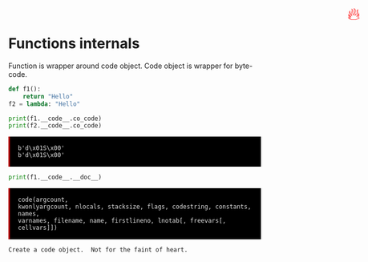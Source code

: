 # Functions internals

<span title="Advanced topic" style="position: absolute; top: 25px; right: 30px; font-size: 250%; color:red">🔥</span>

Function is wrapper around code object. Code object is wrapper for byte-code.


```python
def f1():
    return "Hello"
f2 = lambda: "Hello"

print(f1.__code__.co_code)
print(f2.__code__.co_code)
```

<span class="notranslate" style="display:block; padding:16px; background-color: #000;color: #e2e2e2;font-family: Hack, Consolas, Menlo, Mono, monospace;border-left: .25em solid #bc0000;"><code>b'd\x01S\x00'
    b'd\x01S\x00'</code></span>



```python
print(f1.__code__.__doc__)
```

<span class="notranslate" style="display:block; padding:16px; background-color: #000;color: #e2e2e2;font-family: Hack, Consolas, Menlo, Mono, monospace;border-left: .25em solid #bc0000;"><code>code(argcount, kwonlyargcount, nlocals, stacksize, flags, codestring,
          constants, names, varnames, filename, name, firstlineno,
          lnotab[, freevars[, cellvars]])</code></span>
    
    Create a code object.  Not for the faint of heart.